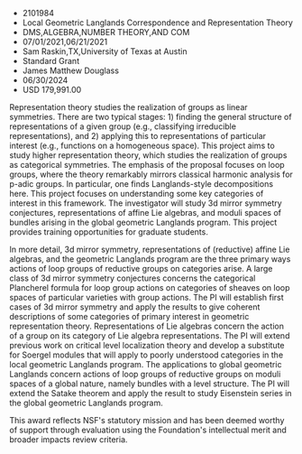 
* 2101984
* Local Geometric Langlands Correspondence and Representation Theory
* DMS,ALGEBRA,NUMBER THEORY,AND COM
* 07/01/2021,06/21/2021
* Sam Raskin,TX,University of Texas at Austin
* Standard Grant
* James Matthew Douglass
* 06/30/2024
* USD 179,991.00

Representation theory studies the realization of groups as linear symmetries.
There are two typical stages: 1) finding the general structure of
representations of a given group (e.g., classifying irreducible
representations), and 2) applying this to representations of particular interest
(e.g., functions on a homogeneous space). This project aims to study higher
representation theory, which studies the realization of groups as categorical
symmetries. The emphasis of the proposal focuses on loop groups, where the
theory remarkably mirrors classical harmonic analysis for p-adic groups. In
particular, one finds Langlands-style decompositions here. This project focuses
on understanding some key categories of interest in this framework. The
investigator will study 3d mirror symmetry conjectures, representations of
affine Lie algebras, and moduli spaces of bundles arising in the global
geometric Langlands program. This project provides training opportunities for
graduate students.

In more detail, 3d mirror symmetry, representations of (reductive) affine Lie
algebras, and the geometric Langlands program are the three primary ways actions
of loop groups of reductive groups on categories arise. A large class of 3d
mirror symmetry conjectures concerns the categorical Plancherel formula for loop
group actions on categories of sheaves on loop spaces of particular varieties
with group actions. The PI will establish first cases of 3d mirror symmetry and
apply the results to give coherent descriptions of some categories of primary
interest in geometric representation theory. Representations of Lie algebras
concern the action of a group on its category of Lie algebra representations.
The PI will extend previous work on critical level localization theory and
develop a substitute for Soergel modules that will apply to poorly understood
categories in the local geometric Langlands program. The applications to global
geometric Langlands concern actions of loop groups of reductive groups on moduli
spaces of a global nature, namely bundles with a level structure. The PI will
extend the Satake theorem and apply the result to study Eisenstein series in the
global geometric Langlands program.

This award reflects NSF's statutory mission and has been deemed worthy of
support through evaluation using the Foundation's intellectual merit and broader
impacts review criteria.
